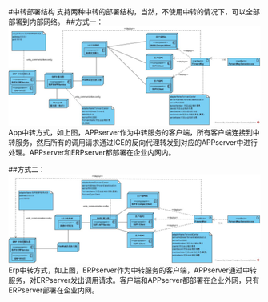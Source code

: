 #中转部署结构
支持两种中转的部署结构，当然，不使用中转的情况下，可以全部部署到内部网络。
##方式一：
![](/assets/App中转部署图2.jpg)
App中转方式，如上图，APPserver作为中转服务的客户端，所有客户端连接到中转服务，然后所有的调用请求通过ICE的反向代理转发到对应的APPserver中进行处理。APPserver和ERPserver都部署在企业内网内。

##方式二：
![](/assets/ERP中转部署图2.jpg)
Erp中转方式，如上图，ERPserver作为中转服务的客户端，APPserver通过中转服务，对ERPserver发出调用请求。客户端和APPserver都部署在企业外网，只有ERPserver部署在企业内网。

